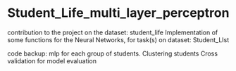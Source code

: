 # Student_Life_multi_layer_perceptron
contribution to the project on the dataset: student_life
Implementation of some functions for the Neural Networks, for task(s) on dataset: Student_LIst

code backup:
   mlp for each group of students.
   Clustering students
   Cross validation for model evaluation
